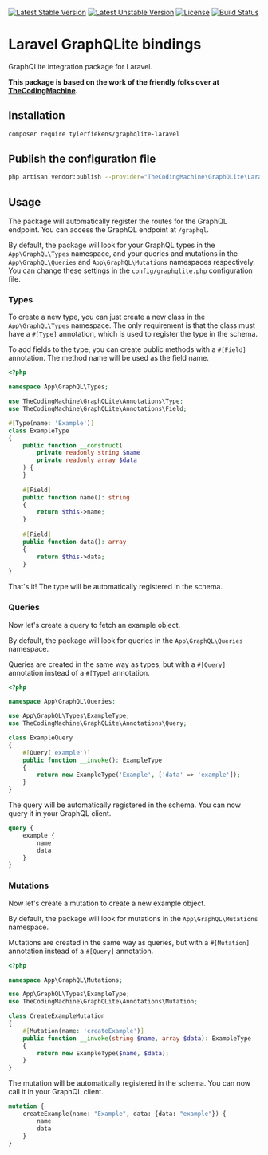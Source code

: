 [![Latest Stable Version](https://poser.pugx.org/thecodingmachine/graphqlite-laravel/v/stable)](https://packagist.org/packages/thecodingmachine/graphqlite-laravel)
[![Latest Unstable Version](https://poser.pugx.org/thecodingmachine/graphqlite-laravel/v/unstable)](https://packagist.org/packages/thecodingmachine/graphqlite-laravel)
[![License](https://poser.pugx.org/thecodingmachine/graphqlite-laravel/license)](https://packagist.org/packages/thecodingmachine/graphqlite-laravel)
[![Build Status](https://github.com/thecodingmachine/graphqlite/workflows/Continuous%20Integration/badge.svg)](https://github.com/thecodingmachine/graphqlite/actions)


Laravel GraphQLite bindings
===========================

GraphQLite integration package for Laravel.

**This package is based on the work of the friendly folks over at [TheCodingMachine](https://github.com/thecodingmachine/graphqlite-laravel).**

## Installation

```bash
composer require tylerfiekens/graphqlite-laravel
```

## Publish the configuration file

```bash
php artisan vendor:publish --provider="TheCodingMachine\GraphQLite\Laravel\Providers\GraphQLiteServiceProvider"
```

## Usage

The package will automatically register the routes for the GraphQL endpoint. You can access the GraphQL endpoint at `/graphql`.

By default, the package will look for your GraphQL types in the `App\GraphQL\Types` namespace, and your queries and mutations in the `App\GraphQL\Queries` and `App\GraphQL\Mutations` namespaces respectively.
You can change these settings in the `config/graphqlite.php` configuration file.

### Types

To create a new type, you can just create a new class in the `App\GraphQL\Types` namespace. 
The only requirement is that the class must have a `#[Type]` annotation, which is used to register the type in the schema.

To add fields to the type, you can create public methods with a `#[Field]` annotation. The method name will be used as the field name.


```php
<?php

namespace App\GraphQL\Types;

use TheCodingMachine\GraphQLite\Annotations\Type;
use TheCodingMachine\GraphQLite\Annotations\Field;

#[Type(name: 'Example')]
class ExampleType
{
    public function __construct(
        private readonly string $name
        private readonly array $data
    ) {
    }
    
    #[Field]
    public function name(): string
    {
        return $this->name;
    }
    
    #[Field]
    public function data(): array
    {
        return $this->data;
    }
}
```

That's it! The type will be automatically registered in the schema.

### Queries

Now let's create a query to fetch an example object.

By default, the package will look for queries in the `App\GraphQL\Queries` namespace.

Queries are created in the same way as types, but with a `#[Query]` annotation instead of a `#[Type]` annotation.

```php
<?php

namespace App\GraphQL\Queries;

use App\GraphQL\Types\ExampleType;
use TheCodingMachine\GraphQLite\Annotations\Query;

class ExampleQuery
{
    #[Query('example')]
    public function __invoke(): ExampleType
    {
        return new ExampleType('Example', ['data' => 'example']);
    }
}
```

The query will be automatically registered in the schema. You can now query it in your GraphQL client.

```graphql
query {
    example {
        name
        data
    }
}
```

### Mutations

Now let's create a mutation to create a new example object.

By default, the package will look for mutations in the `App\GraphQL\Mutations` namespace.

Mutations are created in the same way as queries, but with a `#[Mutation]` annotation instead of a `#[Query]` annotation.

```php
<?php

namespace App\GraphQL\Mutations;

use App\GraphQL\Types\ExampleType;
use TheCodingMachine\GraphQLite\Annotations\Mutation;

class CreateExampleMutation
{
    #[Mutation(name: 'createExample')]
    public function __invoke(string $name, array $data): ExampleType
    {
        return new ExampleType($name, $data);
    }
}
```

The mutation will be automatically registered in the schema. You can now call it in your GraphQL client.

```graphql
mutation {
    createExample(name: "Example", data: {data: "example"}) {
        name
        data
    }
}
```
